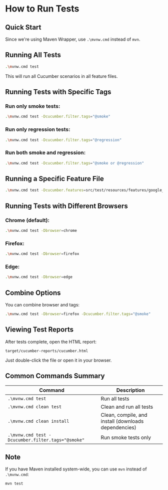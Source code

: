 # How to Run Tests

## Quick Start

Since we're using Maven Wrapper, use `.\mvnw.cmd` instead of `mvn`.

## Running All Tests

```bash
.\mvnw.cmd test
```

This will run all Cucumber scenarios in all feature files.

## Running Tests with Specific Tags

### Run only smoke tests:
```bash
.\mvnw.cmd test -Dcucumber.filter.tags="@smoke"
```

### Run only regression tests:
```bash
.\mvnw.cmd test -Dcucumber.filter.tags="@regression"
```

### Run both smoke and regression:
```bash
.\mvnw.cmd test -Dcucumber.filter.tags="@smoke or @regression"
```

## Running a Specific Feature File

```bash
.\mvnw.cmd test -Dcucumber.features=src/test/resources/features/google_search.feature
```

## Running Tests with Different Browsers

### Chrome (default):
```bash
.\mvnw.cmd test -Dbrowser=chrome
```

### Firefox:
```bash
.\mvnw.cmd test -Dbrowser=firefox
```

### Edge:
```bash
.\mvnw.cmd test -Dbrowser=edge
```

## Combine Options

You can combine browser and tags:
```bash
.\mvnw.cmd test -Dbrowser=firefox -Dcucumber.filter.tags="@smoke"
```

## Viewing Test Reports

After tests complete, open the HTML report:
```
target/cucumber-reports/cucumber.html
```

Just double-click the file or open it in your browser.

## Common Commands Summary

| Command | Description |
|---------|-------------|
| `.\mvnw.cmd test` | Run all tests |
| `.\mvnw.cmd clean test` | Clean and run all tests |
| `.\mvnw.cmd clean install` | Clean, compile, and install (downloads dependencies) |
| `.\mvnw.cmd test -Dcucumber.filter.tags="@smoke"` | Run smoke tests only |

## Note

If you have Maven installed system-wide, you can use `mvn` instead of `.\mvnw.cmd`:
```bash
mvn test
```

